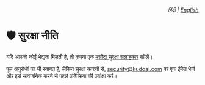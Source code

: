 <div align="right">
    <h6>
        <picture>
            <source type="image/svg+xml" media="(prefers-color-scheme: dark)" srcset="https://raw.githubusercontent.com/KudoAI/chatgpt.js/main/media/images/icons/earth-americas-white-icon32.svg">
            <img height=14 src="https://raw.githubusercontent.com/KudoAI/chatgpt.js/main/media/images/icons/earth-americas-icon32.svg">
        </picture>
        &nbsp;हिंदी |
        <a href="../SECURITY.md">English</a>
    </h6>
</div>

# 🛡️ सुरक्षा नीति

यदि आपको कोई भेद्यता मिलती है, तो कृपया एक [मसौदा सुरक्षा सलाहकार](https://github.com/KudoAI/bravegpt/security/advisories/new) खोलें।

पुल अनुरोधों का भी स्वागत है, लेकिन सुरक्षा कारणों से, security@kudoai.com पर एक ईमेल भेजें और इसे सार्वजनिक करने से पहले प्रतिक्रिया की प्रतीक्षा करें।
